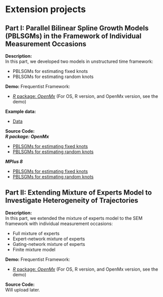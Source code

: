 # Extension projects

## Part I: Parallel Bilinear Spline Growth Models (PBLSGMs) in the Framework of Individual Measurement Occasions
**Description:** <br>
In this part, we developed two models in unstructured time framework:
- PBLSGMs for estimating fixed knots 
- PBLSGMs for estimating random knots

**Demo:** 
Frequentist Framework:

- [*R* package: *OpenMx*](https://github.com/Veronica0206/Extension_projects/blob/master/OpenMx_demo1.md)
(For OS, R version, and OpenMx version, see the demo)

**Example data:** <br>
- [Data](https://github.com/Veronica0206/Extension_projects/blob/master/OpenMx_E1/example_data.csv)

**Source Code:** <br>
***R package: OpenMx*** <br>
- [PBLSGMs for estimating fixed knots](https://github.com/Veronica0206/Extension_projects/blob/master/OpenMx_E1/PBLSGM_fixed.R)
- [PBLSGMs for estimating random knots](https://github.com/Veronica0206/Extension_projects/blob/master/OpenMx_E1/PBLSGM_random.R)

***MPlus 8*** <br>
- [PBLSGMs for estimating fixed knots](https://github.com/Veronica0206/Extension_projects/blob/master/MPlus8_E1/BLSGM_Unknown%20Fixed%20Knot.inp)
- [PBLSGMs for estimating random knots](https://github.com/Veronica0206/Extension_projects/blob/master/MPlus8_E1/BLSGM_Unknown%20Random%20Knot.inp)

## Part II: Extending Mixture of Experts Model to Investigate Heterogeneity of Trajectories
**Description:** <br>
In this part, we extended the mixture of experts model to the SEM framework with individual measurement occasions:
- Full mixture of experts
- Expert-network mixture of experts
- Gating-network mixture of experts
- Finite mixture model

**Demo:** 
Frequentist Framework:

- [*R* package: *OpenMx*](https://github.com/Veronica0206/Extension_projects/blob/master/OpenMx_demo2.md)
(For OS, R version, and OpenMx version, see the demo)

**Source Code:** <br>
Will upload later.

